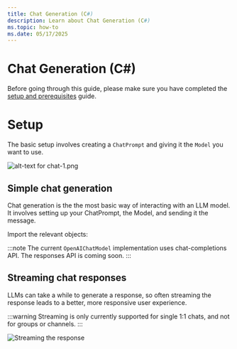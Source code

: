 ```yaml
---
title: Chat Generation (C#)
description: Learn about Chat Generation (C#)
ms.topic: how-to
ms.date: 05/17/2025
---
```

# Chat Generation (C#)

Before going through this guide, please make sure you have completed the [setup and prerequisites](./setup-and-prereqs.md) guide.
# Setup

The basic setup involves creating a `ChatPrompt` and giving it the `Model` you want to use.

![alt-text for chat-1.png](~/assets/diagrams/chat-1.png)

## Simple chat generation

Chat generation is the the most basic way of interacting with an LLM model. It involves setting up your ChatPrompt, the Model, and sending it the message.

Import the relevant objects:

<FileCodeBlock
    lang="typescript"
    src="/generated-snippets/ts/index.snippet.ai-imports.ts"
/>

<FileCodeBlock
    lang="typescript"
    src="/generated-snippets/ts/index.snippet.simple-chat.ts"
/>

:::note
The current `OpenAIChatModel` implementation uses chat-completions API. The responses API is coming soon.
:::

## Streaming chat responses

LLMs can take a while to generate a response, so often streaming the response leads to a better, more responsive user experience.

:::warning
Streaming is only currently supported for single 1:1 chats, and not for groups or channels.
:::

<FileCodeBlock
    lang="typescript"
    src="/generated-snippets/ts/index.snippet.streaming-chat.ts"
/>

![Streaming the response](/screenshots/streaming-chat.gif)
